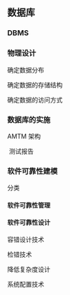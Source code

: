 ## 数据库

### DBMS

### 物理设计

确定数据分布

确定数据的存储结构

确定数据的访问方式

### 数据库的实施



AMTM 架构

​	测试报告

### 软件可靠性建模

分类

#### 软件可靠性管理

#### 软件可靠性设计

容错设计技术

检错技术

降低复杂度设计

系统配置技术
